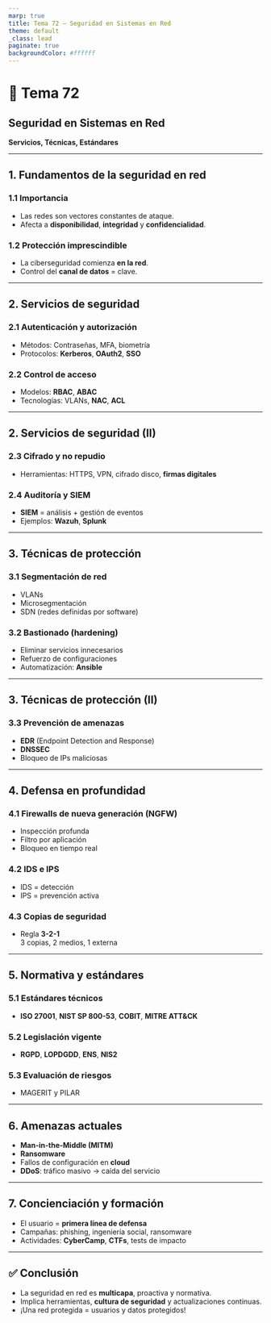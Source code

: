 ```yaml
---
marp: true
title: Tema 72 – Seguridad en Sistemas en Red
theme: default
_class: lead
paginate: true
backgroundColor: #ffffff
---
```


# 🔐 Tema 72  
## Seguridad en Sistemas en Red  
**Servicios, Técnicas, Estándares**

---

## 1. Fundamentos de la seguridad en red

### 1.1 Importancia

- Las redes son vectores constantes de ataque.
- Afecta a **disponibilidad**, **integridad** y **confidencialidad**.

### 1.2 Protección imprescindible

- La ciberseguridad comienza **en la red**.
- Control del **canal de datos** = clave.

---

## 2. Servicios de seguridad

### 2.1 Autenticación y autorización

- Métodos: Contraseñas, MFA, biometría
- Protocolos: **Kerberos**, **OAuth2**, **SSO**

### 2.2 Control de acceso

- Modelos: **RBAC**, **ABAC**
- Tecnologías: VLANs, **NAC**, **ACL**

---

## 2. Servicios de seguridad (II)

### 2.3 Cifrado y no repudio

- Herramientas: HTTPS, VPN, cifrado disco, **firmas digitales**

### 2.4 Auditoría y SIEM

- **SIEM** = análisis + gestión de eventos
- Ejemplos: **Wazuh**, **Splunk**

---

## 3. Técnicas de protección

### 3.1 Segmentación de red

- VLANs
- Microsegmentación
- SDN (redes definidas por software)

### 3.2 Bastionado (hardening)

- Eliminar servicios innecesarios
- Refuerzo de configuraciones
- Automatización: **Ansible**

---

## 3. Técnicas de protección (II)

### 3.3 Prevención de amenazas

- **EDR** (Endpoint Detection and Response)
- **DNSSEC**
- Bloqueo de IPs maliciosas

---

## 4. Defensa en profundidad

### 4.1 Firewalls de nueva generación (NGFW)

- Inspección profunda
- Filtro por aplicación
- Bloqueo en tiempo real

### 4.2 IDS e IPS

- IDS = detección  
- IPS = prevención activa

### 4.3 Copias de seguridad

- Regla **3-2-1**  
  3 copias, 2 medios, 1 externa

---

## 5. Normativa y estándares

### 5.1 Estándares técnicos

- **ISO 27001**, **NIST SP 800-53**, **COBIT**, **MITRE ATT&CK**

### 5.2 Legislación vigente

- **RGPD**, **LOPDGDD**, **ENS**, **NIS2**

### 5.3 Evaluación de riesgos

- MAGERIT y PILAR

---

## 6. Amenazas actuales

- **Man-in-the-Middle (MITM)**  
- **Ransomware**  
- Fallos de configuración en **cloud**
- **DDoS**: tráfico masivo → caída del servicio

---

## 7. Concienciación y formación

- El usuario = **primera línea de defensa**
- Campañas: phishing, ingeniería social, ransomware
- Actividades: **CyberCamp**, **CTFs**, tests de impacto

---

## ✅ Conclusión

- La seguridad en red es **multicapa**, proactiva y normativa.
- Implica herramientas, **cultura de seguridad** y actualizaciones continuas.
- ¡Una red protegida = usuarios y datos protegidos!
